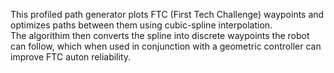 This profiled path generator plots FTC (First Tech Challenge) waypoints and optimizes paths between them using cubic-spline interpolation. <br/>
The algorithim then converts the spline into discrete waypoints the robot can follow, which when used in conjunction with a geometric controller can improve FTC auton reliability.
